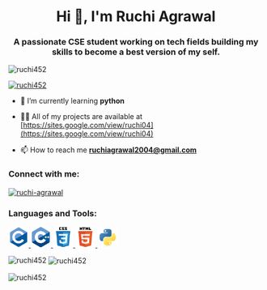 <h1 align="center">Hi 👋, I'm Ruchi Agrawal</h1>
<h3 align="center">A passionate CSE student working on tech fields building my skills to become a best version of my self.</h3>

<p align="left"> <img src="https://komarev.com/ghpvc/?username=ruchi452&label=Profile%20views&color=0e75b6&style=flat" alt="ruchi452" /> </p>

<p align="left"> <a href="https://github.com/ryo-ma/github-profile-trophy"><img src="https://github-profile-trophy.vercel.app/?username=ruchi452" alt="ruchi452" /></a> </p>

- 🌱 I’m currently learning **python**

- 👨‍💻 All of my projects are available at [https://sites.google.com/view/ruchi04](https://sites.google.com/view/ruchi04)

- 📫 How to reach me **ruchiagrawal2004@gmail.com**

<h3 align="left">Connect with me:</h3>
<p align="left">
<a href="https://linkedin.com/in/ruchi-agrawal" target="blank"><img align="center" src="https://raw.githubusercontent.com/rahuldkjain/github-profile-readme-generator/master/src/images/icons/Social/linked-in-alt.svg" alt="ruchi-agrawal" height="30" width="40" /></a>
</p>

<h3 align="left">Languages and Tools:</h3>
<p align="left"> <a href="https://www.cprogramming.com/" target="_blank" rel="noreferrer"> <img src="https://raw.githubusercontent.com/devicons/devicon/master/icons/c/c-original.svg" alt="c" width="40" height="40"/> </a> <a href="https://www.w3schools.com/cpp/" target="_blank" rel="noreferrer"> <img src="https://raw.githubusercontent.com/devicons/devicon/master/icons/cplusplus/cplusplus-original.svg" alt="cplusplus" width="40" height="40"/> </a> <a href="https://www.w3schools.com/css/" target="_blank" rel="noreferrer"> <img src="https://raw.githubusercontent.com/devicons/devicon/master/icons/css3/css3-original-wordmark.svg" alt="css3" width="40" height="40"/> </a> <a href="https://www.w3.org/html/" target="_blank" rel="noreferrer"> <img src="https://raw.githubusercontent.com/devicons/devicon/master/icons/html5/html5-original-wordmark.svg" alt="html5" width="40" height="40"/> </a> <a href="https://www.python.org" target="_blank" rel="noreferrer"> <img src="https://raw.githubusercontent.com/devicons/devicon/master/icons/python/python-original.svg" alt="python" width="40" height="40"/> </a> </p>

<p><img align="left" src="https://github-readme-stats.vercel.app/api/top-langs?username=ruchi452&show_icons=true&locale=en&layout=compact" alt="ruchi452" /></p>

<p>&nbsp;<img align="center" src="https://github-readme-stats.vercel.app/api?username=ruchi452&show_icons=true&locale=en" alt="ruchi452" /></p>

<p><img align="center" src="https://github-readme-streak-stats.herokuapp.com/?user=ruchi452&" alt="ruchi452" /></p>
